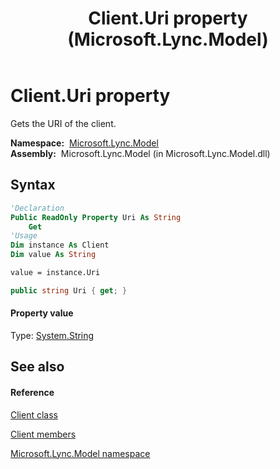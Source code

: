 ﻿---
title: Client.Uri property  (Microsoft.Lync.Model)
TOCTitle: 'Uri property '
ms:assetid: P:Microsoft.Lync.Model.Client.Uri_DI_3_UC_OCS14MrefLyncWPF
ms:mtpsurl: https://msdn.microsoft.com/en-us/library/microsoft.lync.model.client.uri_di_3_uc_ocs14mreflyncwpf(v=office.15)
ms:contentKeyID: 48600967
ms.date: 07/28/2014
mtps_version: v=office.15
f1_keywords:
- Microsoft.Lync.Model.Client.Uri
dev_langs:
- CSharp
- JScript
- VB
- other
---

# Client.Uri property

Gets the URI of the client.

**Namespace:**  [Microsoft.Lync.Model](microsoft-lync-model-namespace_2.md)  
**Assembly:**  Microsoft.Lync.Model (in Microsoft.Lync.Model.dll)

## Syntax

``` vb
'Declaration
Public ReadOnly Property Uri As String
    Get
'Usage
Dim instance As Client
Dim value As String

value = instance.Uri
```

``` csharp
public string Uri { get; }
```

#### Property value

Type: [System.String](http://msdn2.microsoft.com/en-us/library/s1wwdcbf)  

## See also

#### Reference

[Client class](client-class-microsoft-lync-model_2.md)

[Client members](client-members-microsoft-lync-model_2.md)

[Microsoft.Lync.Model namespace](microsoft-lync-model-namespace_2.md)

